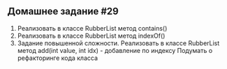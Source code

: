 ## Домашнее задание #29

1. Реализовать в классе RubberList метод contains()
2. Реализовать в классе RubberList метод indexOf()
3. Задание повышенной сложности. Реализовать в классе RubberList метод add(int value, int idx) - добавление по индексу
   Подумать о рефакторинге кода класса